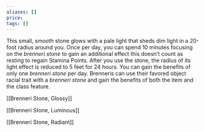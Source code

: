 ```yaml
---
aliases: []
price: 
tags: []
---
```


This small, smooth stone glows with a pale light that sheds dim light in a 20-foot radius around you. Once per day, you can spend 10 minutes focusing on the _brenneri stone_ to gain an additional effect this doesn’t count as resting to regain Stamina Points. After you use the stone, the radius of its light effect is reduced to 5 feet for 24 hours. You can gain the benefits of only one _brenneri stone_ per day. Brenneris can use their favored object racial trait with a _brenneri stone_ and gain the benefits of both the item and the class feature.

[[Brenneri Stone, Glossy]]

[[Brenneri Stone, Luminous]]

[[Brenneri Stone, Radiant]]
